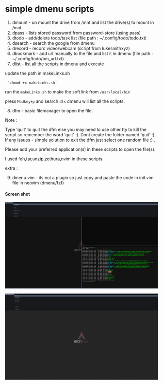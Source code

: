simple dmenu scripts
=====================

1. dmount - un mount the drive from /mnt and list the drive(s) to mount in /mnt
2. dpass  - lists stored password from password-store (using pass)
3. dtodo  - add/delete todo/task list (file path : ~/.config/todo/todo.txt)
4. dsearch - search the google from dmenu
5. drecord - record video/webcam (script from lukesmithxyz)
6. dbookmark - add url manually to the file and list it in dmenu (file path : ~/.config/todo/bm_url.txt)
7. dlist - list all the scripts in dmenu and execute

update the path in makeLinks.sh

     `chmod +x makeLinks.sh`

run the `makeLinks.sh` to make the soft link from `/usr/local/bin`

press `Modkey+p` and search `dls` dmenu will list all the scripts.


8. dfm    - basic filemanager to open the file.

Note :

Type 'quit' to quit the dfm  else you may need to use other tty to kill the script so remember the word 'quit' :).
Dont create the folder named 'quit' :)   .
If any issues - simple solution to exit the dfm just select one random file :) .

Please add your preferred application(s) in these scripts to open the file(s).

I used feh,tar,unzip,zethura,nvim in these scripts. 


extra :

9. dmenu.vim -  its not a plugin so just copy and paste the code in init.vim file in neovim (dmenu/fzf)



#### Screen shot
 
![dlist](https://github.com/viyoriya/dmenuScripts/blob/master/screenshots/2021-05-19-09-25-34.png)

![dfm](https://github.com/viyoriya/dmenuScripts/blob/master/screenshots/2021-05-19-09-29-31.png)


